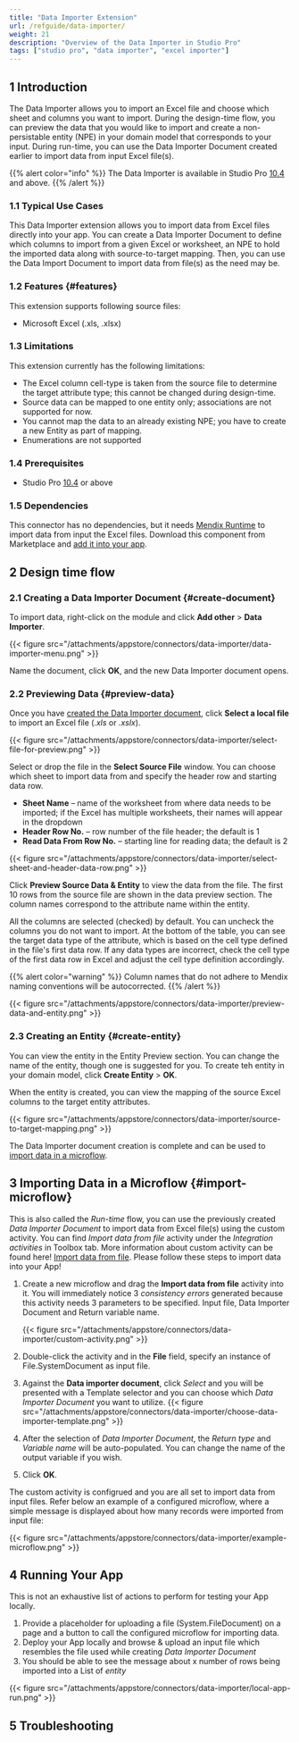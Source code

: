 ```yaml
---
title: "Data Importer Extension"
url: /refguide/data-importer/
weight: 21
description: "Overview of the Data Importer in Studio Pro"
tags: ["studio pro", "data importer", "excel importer"]
---
```


## 1 Introduction

The Data Importer allows you to import an Excel file and choose which sheet and columns you want to import. During the design-time flow, you can preview the data that you would like to import and create a non-persistable entity (NPE) in your domain model that corresponds to your input. During run-time, you can use the Data Importer Document created earlier to import data from input Excel file(s).

{{% alert color="info" %}}
The Data Importer is available in Studio Pro [10.4](/releasenotes/studio-pro/10.4/) and above.
{{% /alert %}}

### 1.1 Typical Use Cases

This Data Importer extension allows you to import data from Excel files directly into your app. You can create a Data Importer Document to define which columns to import from a given Excel or worksheet, an NPE to hold the imported data along with source-to-target mapping. Then, you can use the Data Import Document to import data from file(s) as the need may be.

### 1.2 Features {#features}

This extension supports following source files:

* Microsoft Excel (.xls, .xlsx)


### 1.3 Limitations

This extension currently has the following limitations:

* The Excel column cell-type is taken from the source file to determine the target attribute type; this cannot be changed during design-time.
* Source data can be mapped to one entity only; associations are not supported for now.
* You cannot map the data to an already existing NPE; you have to create a new Entity as part of mapping.
* Enumerations are not supported 

### 1.4 Prerequisites

* Studio Pro [10.4](/releasenotes/studio-pro/10.4/) or above


### 1.5  Dependencies

This connector has no dependencies, but it needs [Mendix Runtime](https://marketplace.mendix.com/link/component/219833) to import data from input the Excel files. Download this component from Marketplace and [add it into your app](/appstore/general/app-store-content/#install).

## 2 Design time flow

### 2.1 Creating a Data Importer Document {#create-document}

To import data, right-click on the module and click **Add other** > **Data Importer**.

{{< figure src="/attachments/appstore/connectors/data-importer/data-importer-menu.png" >}}

Name the document, click **OK**, and the new Data Importer document opens. 

### 2.2 Previewing Data {#preview-data}

Once you have [created the Data Importer document](#create-document), click **Select a local file** to import an Excel file (*.xls* or *.xslx*).

{{< figure src="/attachments/appstore/connectors/data-importer/select-file-for-preview.png" >}}

Select or drop the file in the **Select Source File** window. You can choose which sheet to import data from and specify the header row and starting data row.

* **Sheet Name** – name of the worksheet from where data needs to be imported; if the Excel has multiple worksheets, their names will appear in the dropdown
* **Header Row No.** – row number of the file header; the default is 1
* **Read Data From Row No.** – starting line for reading data; the default is 2

{{< figure src="/attachments/appstore/connectors/data-importer/select-sheet-and-header-data-row.png" >}}

Click **Preview Source Data & Entity** to view the data from the file. The first 10 rows from the source file are shown in the data preview section. The column names correspond to the attribute name within the entity.

All the columns are selected (checked) by default. You can uncheck the columns you do not want to import. At the bottom of the table, you can see the target data type of the attribute, which is based on the cell type defined in the file's first data row. If any data types are incorrect, check the cell type of the first data row in Excel and adjust the cell type definition accordingly.

{{% alert color="warning" %}} Column names that do not adhere to Mendix naming conventions will be autocorrected. {{% /alert %}}

{{< figure src="/attachments/appstore/connectors/data-importer/preview-data-and-entity.png" >}}

### 2.3 Creating an Entity {#create-entity}

You can view the entity in the Entity Preview  section. You can change the name of the entity, though one is suggested for you. To create teh entity in your domain model, click **Create Entity** > **OK**.

When the entity is created, you can view the mapping of the source Excel columns to the target entity attributes. 

{{< figure src="/attachments/appstore/connectors/data-importer/source-to-target-mapping.png" >}}

The Data Importer document creation is complete and can be used to [import data in a microflow](#import-microflow).

## 3 Importing Data in a Microflow {#import-microflow}

This is also called the *Run-time* flow, you can use the previously created *Data Importer Document* to import data from Excel file(s) using the custom activity. You can find *Import data from file* activity under the *Integration activities* in Toolbox tab. More information about custom activity can be found here! [Import data from file](/refguide/data-importer-activity/). Please follow these steps to import data into your App!

1. Create a new microflow and drag the **Import data from file** activity into it. You will immediately notice 3 *consistency errors* generated because this activity needs 3 parameters to be specified. Input file, Data Importer Document and Return variable name.

   {{< figure src="/attachments/appstore/connectors/data-importer/custom-activity.png" >}}
   
3. Double-click the activity and in the **File** field, specify an instance of File.SystemDocument as input file.
4. Against the **Data importer document**, click *Select* and you will be presented with a Template selector and you can choose which *Data Importer Document* you want to utilize.
  {{< figure src="/attachments/appstore/connectors/data-importer/choose-data-importer-template.png" >}}

6. After the selection of *Data Importer Document*, the *Return type* and *Variable name* will be auto-populated. You can change the name  of the output variable if you wish.
7. Click **OK**.

The custom activity is configrued and you are all set to import data from input files. Refer below an example of a configured microflow, where a simple message is displayed about how many records were imported from input file:

{{< figure src="/attachments/appstore/connectors/data-importer/example-microflow.png" >}}

## 4 Running Your App

This is not an exhaustive list of actions to perform for testing your App locally.
1. Provide a placeholder for uploading a file (System.FileDocument) on a page and a button to call the configured microflow for importing data. 
2. Deploy your App locally and browse & upload an input file which resembles the file used while creating *Data Importer Document*
3. You should be able to see the message about x number of rows being imported into a List of *entity*

{{< figure src="/attachments/appstore/connectors/data-importer/local-app-run.png" >}}

## 5 Troubleshooting 

